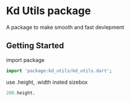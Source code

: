 
# Kd Utils package

A package to make smooth and fast devlepment

## Getting Started

import package

```dart
import 'package:kd_utils/kd_utils.dart';
```

use .height, .width insted sizebox

```dart
200.height,
```
